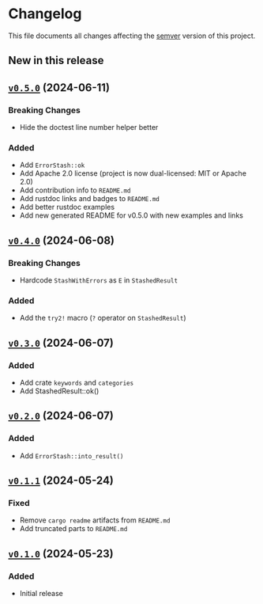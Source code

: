 # Changelog

This file documents all changes affecting the [semver] version of this project.

## New in this release

## [`v0.5.0`] (2024-06-11)

### Breaking Changes

- Hide the doctest line number helper better

### Added

- Add `ErrorStash::ok`
- Add Apache 2.0 license (project is now dual-licensed: MIT or Apache 2.0)
- Add contribution info to `README.md`
- Add rustdoc links and badges to `README.md`
- Add better rustdoc examples
- Add new generated README for v0.5.0 with new examples and links

## [`v0.4.0`] (2024-06-08)

### Breaking Changes

- Hardcode `StashWithErrors` as `E` in `StashedResult`

### Added

- Add the `try2!` macro (`?` operator on `StashedResult`)

## [`v0.3.0`] (2024-06-07)

### Added

- Add crate `keywords` and `categories`
- Add StashedResult::ok()

## [`v0.2.0`] (2024-06-07)

### Added

- Add `ErrorStash::into_result()`

## [`v0.1.1`] (2024-05-24)

### Fixed

- Remove `cargo readme` artifacts from `README.md`
- Add truncated parts to `README.md`

## [`v0.1.0`] (2024-05-23)

### Added

- Initial release

[`v0.5.0`]: https://github.com/Lintermute/lazy_errors/releases/tag/v0.5.0
[`v0.4.0`]: https://github.com/Lintermute/lazy_errors/releases/tag/v0.4.0
[`v0.3.0`]: https://github.com/Lintermute/lazy_errors/releases/tag/v0.3.0
[`v0.2.0`]: https://github.com/Lintermute/lazy_errors/releases/tag/v0.2.0
[`v0.1.1`]: https://github.com/Lintermute/lazy_errors/releases/tag/v0.1.1
[`v0.1.0`]: https://github.com/Lintermute/lazy_errors/releases/tag/v0.1.0

[semver]: https://semver.org/spec/v2.0.0.html
